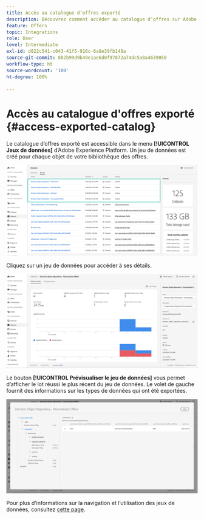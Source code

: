 ```yaml
---
title: Accès au catalogue d’offres exporté
description: Découvrez comment accéder au catalogue d’offres sur Adobe Experience Platform une fois qu’il a été exporté.
feature: Offers
topic: Integrations
role: User
level: Intermediate
exl-id: d822c541-c043-41f5-916c-6a8e39fb148a
source-git-commit: 882b99d9b49e1ae6d0f97872a74dc5a8a4639050
workflow-type: ht
source-wordcount: '100'
ht-degree: 100%

---
```


# Accès au catalogue d&#39;offres exporté {#access-exported-catalog}

Le catalogue d’offres exporté est accessible dans le menu **[!UICONTROL Jeux de données]** d’Adobe Experience Platform. Un jeu de données est créé pour chaque objet de votre bibliothèque des offres.

![](../assets/datasets-list.png)

Cliquez sur un jeu de données pour accéder à ses détails.

![](../assets/dataset-activity.png)

Le bouton **[!UICONTROL Prévisualiser le jeu de données]** vous permet d’afficher le lot réussi le plus récent du jeu de données. Le volet de gauche fournit des informations sur les types de données qui ont été exportées.

![](../assets/dataset-preview.png)

Pour plus d’informations sur la navigation et l’utilisation des jeux de données, consultez [cette page](../../start/get-started-datasets.md).
